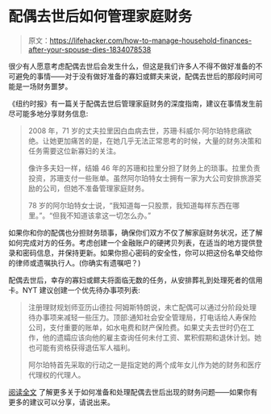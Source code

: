 # 配偶去世后如何管理家庭财务

> 原文：<https://lifehacker.com/how-to-manage-household-finances-after-your-spouse-dies-1834078538>

很少有人愿意考虑配偶去世后会发生什么，但这是我们许多人不得不做好准备的不可避免的事情——对于没有做好准备的寡妇或鳏夫来说，配偶去世后的那段时间可能是一场财务噩梦。



《纽约时报》有一篇关于配偶去世后管理家庭财务的深度指南，建议在事情发生前尽可能多地分享财务信息:

> 2008 年，71 岁的丈夫拉里因白血病去世，苏珊·科威尔·阿尔珀特悲痛欲绝。让她更加痛苦的是，在她几乎无法正常思考的时候，大量的财务决策和任务需要这位新寡妇的关注。
> 
> 像许多夫妇一样，结婚 46 年的苏珊和拉里分担了财务上的琐事。拉里负责投资，苏珊支付一些账单。虽然阿尔珀特女士拥有一家为大公司安排旅游奖励的公司，但她不准备管理家庭财务。
> 
> 78 岁的阿尔珀特女士说，“我知道每一只股票，我知道每样东西在哪里。”。“但我不知道该拿这一切怎么办。”

如果你和你的配偶也分担财务琐事，确保你们双方不仅了解家庭财务状况，还了解如何完成对方的任务。考虑创建一个金融账户的硬拷贝列表，在适当的地方提供登录和密码信息，并保持更新。如果你担心密码的安全性，你可以把这份名单交给你的律师或遗嘱执行人。(你确实有遗嘱吧？)

配偶去世后，幸存的寡妇或鳏夫将面临无数的任务，从安排葬礼到处理死者的信用卡。NYT 建议创建一个优先待办事项列表:

> 注册理财规划师亚历山德拉·阿姆斯特朗说，未亡配偶可以通过分阶段处理待办事项来减轻一些压力。顶部:通知社会安全管理局，打电话给人寿保险公司，支付重要的账单，如水电费和财产保险费。如果丈夫去世时仍在工作，他的遗孀应该向他的雇主查询任何未付工资、累积假期和退休计划。她也可能有资格获得退伍军人福利。
> 
> 阿尔珀特首先采取的行动之一是指定她的两个成年女儿作为她的财务和医疗代理权的代理人。

[阅读全文](https://www.nytimes.com/2019/04/11/business/widows-financial-planning-retirement.html) 了解更多关于如何准备和处理配偶去世后出现的财务问题——如果你有更多的建议可以分享，请说出来。